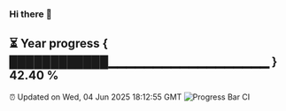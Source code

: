 ### Hi there 👋
⏳ Year progress { ████████████▁▁▁▁▁▁▁▁▁▁▁▁▁▁▁▁▁▁ } 42.40 %
---
⏰ Updated on Wed, 04 Jun 2025 18:12:55 GMT
![Progress Bar CI](https://github.com/Moyi321/Moyi321/workflows/Progress%20Bar%20CI/badge.svg)

